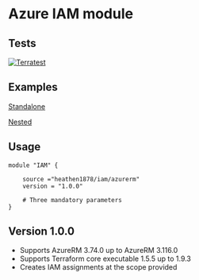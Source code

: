 # Azure IAM module

## Tests

[![Terratest](https://github.com/heathen1878/terraform-azurerm-iam/actions/workflows/module_tests.yaml/badge.svg)](https://github.com/heathen1878/terraform-azurerm-iam/actions/workflows/module_tests.yaml)

## Examples

[Standalone](./examples/standalone/README.md)

[Nested](./examples/nested/README.md)

## Usage

```shell
module "IAM" {

    source ="heathen1878/iam/azurerm"
    version = "1.0.0"

    # Three mandatory parameters
}
```

## Version 1.0.0

- Supports AzureRM 3.74.0 up to AzureRM 3.116.0
- Supports Terraform core executable 1.5.5 up to 1.9.3
- Creates IAM assignments at the scope provided
